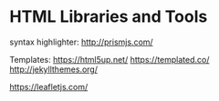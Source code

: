 # HTML Libraries and Tools

syntax highlighter:
http://prismjs.com/

Templates:
https://html5up.net/
https://templated.co/
http://jekyllthemes.org/


https://leafletjs.com/
